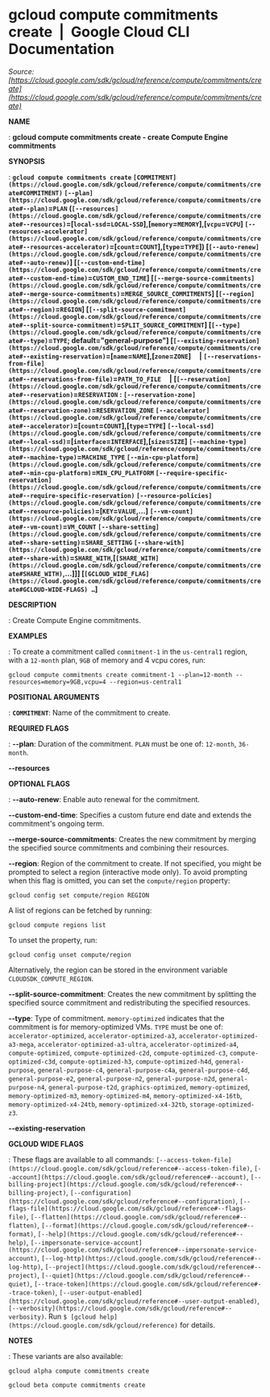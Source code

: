# gcloud compute commitments create  |  Google Cloud CLI Documentation

*Source: [https://cloud.google.com/sdk/gcloud/reference/compute/commitments/create](https://cloud.google.com/sdk/gcloud/reference/compute/commitments/create)*

**NAME**

: **gcloud compute commitments create - create Compute Engine commitments**

**SYNOPSIS**

: **`gcloud compute commitments create` `[COMMITMENT](https://cloud.google.com/sdk/gcloud/reference/compute/commitments/create#COMMITMENT)` `[--plan](https://cloud.google.com/sdk/gcloud/reference/compute/commitments/create#--plan)`=`PLAN` (`[--resources](https://cloud.google.com/sdk/gcloud/reference/compute/commitments/create#--resources)`=[`local-ssd`=`LOCAL-SSD`],[`memory`=`MEMORY`],[`vcpu`=`VCPU`] `[--resources-accelerator](https://cloud.google.com/sdk/gcloud/reference/compute/commitments/create#--resources-accelerator)`=[`count`=`COUNT`],[`type`=`TYPE`]) [`[--auto-renew](https://cloud.google.com/sdk/gcloud/reference/compute/commitments/create#--auto-renew)`] [`[--custom-end-time](https://cloud.google.com/sdk/gcloud/reference/compute/commitments/create#--custom-end-time)`=`CUSTOM_END_TIME`] [`[--merge-source-commitments](https://cloud.google.com/sdk/gcloud/reference/compute/commitments/create#--merge-source-commitments)`=`MERGE_SOURCE_COMMITMENTS`] [`[--region](https://cloud.google.com/sdk/gcloud/reference/compute/commitments/create#--region)`=`REGION`] [`[--split-source-commitment](https://cloud.google.com/sdk/gcloud/reference/compute/commitments/create#--split-source-commitment)`=`SPLIT_SOURCE_COMMITMENT`] [`[--type](https://cloud.google.com/sdk/gcloud/reference/compute/commitments/create#--type)`=`TYPE`; default="general-purpose"] [`[--existing-reservation](https://cloud.google.com/sdk/gcloud/reference/compute/commitments/create#--existing-reservation)`=[`name`=`NAME`],[`zone`=`ZONE`]     | `[--reservations-from-file](https://cloud.google.com/sdk/gcloud/reference/compute/commitments/create#--reservations-from-file)`=`PATH_TO_FILE`     | [`[--reservation](https://cloud.google.com/sdk/gcloud/reference/compute/commitments/create#--reservation)`=`RESERVATION` : `[--reservation-zone](https://cloud.google.com/sdk/gcloud/reference/compute/commitments/create#--reservation-zone)`=`RESERVATION_ZONE` `[--accelerator](https://cloud.google.com/sdk/gcloud/reference/compute/commitments/create#--accelerator)`=[`count`=`COUNT`],[`type`=`TYPE`] `[--local-ssd](https://cloud.google.com/sdk/gcloud/reference/compute/commitments/create#--local-ssd)`=[`interface`=`INTERFACE`],[`size`=`SIZE`] `[--machine-type](https://cloud.google.com/sdk/gcloud/reference/compute/commitments/create#--machine-type)`=`MACHINE_TYPE` `[--min-cpu-platform](https://cloud.google.com/sdk/gcloud/reference/compute/commitments/create#--min-cpu-platform)`=`MIN_CPU_PLATFORM` `[--require-specific-reservation](https://cloud.google.com/sdk/gcloud/reference/compute/commitments/create#--require-specific-reservation)` `[--resource-policies](https://cloud.google.com/sdk/gcloud/reference/compute/commitments/create#--resource-policies)`=[`KEY`=`VALUE`,…] `[--vm-count](https://cloud.google.com/sdk/gcloud/reference/compute/commitments/create#--vm-count)`=`VM_COUNT` `[--share-setting](https://cloud.google.com/sdk/gcloud/reference/compute/commitments/create#--share-setting)`=`SHARE_SETTING` `[--share-with](https://cloud.google.com/sdk/gcloud/reference/compute/commitments/create#--share-with)`=`SHARE_WITH`,[`[SHARE_WITH](https://cloud.google.com/sdk/gcloud/reference/compute/commitments/create#SHARE_WITH)`,…]]] [`[GCLOUD_WIDE_FLAG](https://cloud.google.com/sdk/gcloud/reference/compute/commitments/create#GCLOUD-WIDE-FLAGS) …`]**

**DESCRIPTION**

: Create Compute Engine commitments.

**EXAMPLES**

: To create a commitment called ``commitment-1``
in the ``us-central1`` region, with a
``12-month`` plan,
``9GB`` of memory and 4 vcpu cores, run:

```
gcloud compute commitments create commitment-1 --plan=12-month --resources=memory=9GB,vcpu=4 --region=us-central1
```

**POSITIONAL ARGUMENTS**

: **`COMMITMENT`**:
Name of the commitment to create.

**REQUIRED FLAGS**

: **--plan**:
Duration of the commitment. `PLAN` must be one of:
`12-month`, `36-month`.

**--resources**

**OPTIONAL FLAGS**

: **--auto-renew**:
Enable auto renewal for the commitment.

**--custom-end-time**:
Specifies a custom future end date and extends the commitment's ongoing term.

**--merge-source-commitments**:
Creates the new commitment by merging the specified source commitments and
combining their resources.

**--region**:
Region of the commitment to create. If not specified, you might be prompted to
select a region (interactive mode only).
To avoid prompting when this flag is omitted, you can set the
``compute/region`` property:

```
gcloud config set compute/region REGION
```

A list of regions can be fetched by running:

```
gcloud compute regions list
```

To unset the property, run:

```
gcloud config unset compute/region
```

Alternatively, the region can be stored in the environment variable
``CLOUDSDK_COMPUTE_REGION``.

**--split-source-commitment**:
Creates the new commitment by splitting the specified source commitment and
redistributing the specified resources.

**--type**:
Type of commitment. `memory-optimized` indicates that the commitment
is for memory-optimized VMs. `TYPE` must be one of:
`accelerator-optimized`, `accelerator-optimized-a3`,
`accelerator-optimized-a3-mega`,
`accelerator-optimized-a3-ultra`,
`accelerator-optimized-a4`, `compute-optimized`,
`compute-optimized-c2d`, `compute-optimized-c3`,
`compute-optimized-c3d`, `compute-optimized-h3`,
`compute-optimized-h4d`, `general-purpose`,
`general-purpose-c4`, `general-purpose-c4a`,
`general-purpose-c4d`, `general-purpose-e2`,
`general-purpose-n2`, `general-purpose-n2d`,
`general-purpose-n4`, `general-purpose-t2d`,
`graphics-optimized`, `memory-optimized`,
`memory-optimized-m3`, `memory-optimized-m4`,
`memory-optimized-x4-16tb`, `memory-optimized-x4-24tb`,
`memory-optimized-x4-32tb`, `storage-optimized-z3`.

**--existing-reservation**

**GCLOUD WIDE FLAGS**

: These flags are available to all commands: `[--access-token-file](https://cloud.google.com/sdk/gcloud/reference#--access-token-file)`,
`[--account](https://cloud.google.com/sdk/gcloud/reference#--account)`, `[--billing-project](https://cloud.google.com/sdk/gcloud/reference#--billing-project)`,
`[--configuration](https://cloud.google.com/sdk/gcloud/reference#--configuration)`,
`[--flags-file](https://cloud.google.com/sdk/gcloud/reference#--flags-file)`,
`[--flatten](https://cloud.google.com/sdk/gcloud/reference#--flatten)`, `[--format](https://cloud.google.com/sdk/gcloud/reference#--format)`, `[--help](https://cloud.google.com/sdk/gcloud/reference#--help)`, `[--impersonate-service-account](https://cloud.google.com/sdk/gcloud/reference#--impersonate-service-account)`,
`[--log-http](https://cloud.google.com/sdk/gcloud/reference#--log-http)`,
`[--project](https://cloud.google.com/sdk/gcloud/reference#--project)`, `[--quiet](https://cloud.google.com/sdk/gcloud/reference#--quiet)`, `[--trace-token](https://cloud.google.com/sdk/gcloud/reference#--trace-token)`, `[--user-output-enabled](https://cloud.google.com/sdk/gcloud/reference#--user-output-enabled)`,
`[--verbosity](https://cloud.google.com/sdk/gcloud/reference#--verbosity)`.
Run `$ [gcloud help](https://cloud.google.com/sdk/gcloud/reference)` for details.

**NOTES**

: These variants are also available:

```
gcloud alpha compute commitments create
```

```
gcloud beta compute commitments create
```